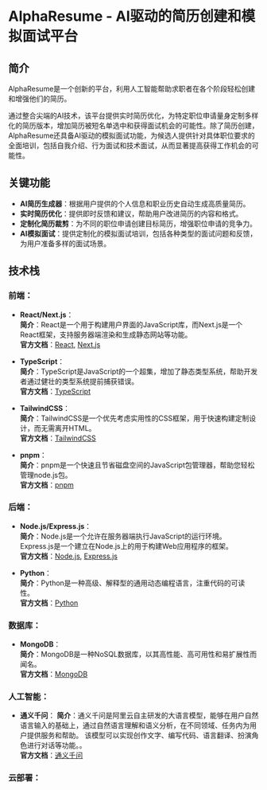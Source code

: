 # AlphaResume - AI驱动的简历创建和模拟面试平台

## 简介
AlphaResume是一个创新的平台，利用人工智能帮助求职者在各个阶段轻松创建和增强他们的简历。

通过整合尖端的AI技术，该平台提供实时简历优化，为特定职位申请量身定制多样化的简历版本，增加简历被短名单选中和获得面试机会的可能性。除了简历创建，AlphaResume还具备AI驱动的模拟面试功能，为候选人提供针对具体职位要求的全面培训，包括自我介绍、行为面试和技术面试，从而显著提高获得工作机会的可能性。

## 关键功能
- **AI简历生成器**：根据用户提供的个人信息和职业历史自动生成高质量简历。
- **实时简历优化**：提供即时反馈和建议，帮助用户改进简历的内容和格式。
- **定制化简历裁剪**：为不同的职位申请创建目标简历，增强职位申请的竞争力。
- **AI模拟面试**：提供定制化的模拟面试培训，包括各种类型的面试问题和反馈，为用户准备多样的面试场景。

## 技术栈

### 前端：
- **React/Next.js**：  
  **简介**：React是一个用于构建用户界面的JavaScript库，而Next.js是一个React框架，支持服务器端渲染和生成静态网站等功能。  
  **官方文档**：[React](https://reactjs.org/), [Next.js](https://nextjs.org/)

- **TypeScript**：  
  **简介**：TypeScript是JavaScript的一个超集，增加了静态类型系统，帮助开发者通过健壮的类型系统提前捕获错误。  
  **官方文档**：[TypeScript](https://www.typescriptlang.org/)

- **TailwindCSS**：  
  **简介**：TailwindCSS是一个优先考虑实用性的CSS框架，用于快速构建定制设计，而无需离开HTML。  
  **官方文档**：[TailwindCSS](https://tailwindcss.com/)

- **pnpm**：  
  **简介**：pnpm是一个快速且节省磁盘空间的JavaScript包管理器，帮助您轻松管理node.js包。  
  **官方文档**：[pnpm](https://pnpm.io/)

### 后端：
- **Node.js/Express.js**：  
  **简介**：Node.js是一个允许在服务器端执行JavaScript的运行环境。Express.js是一个建立在Node.js上的用于构建Web应用程序的框架。  
  **官方文档**：[Node.js](https://nodejs.org/), [Express.js](https://expressjs.com/)

- **Python**：  
  **简介**：Python是一种高级、解释型的通用动态编程语言，注重代码的可读性。  
  **官方文档**：[Python](https://www.python.org/)

### 数据库：
- **MongoDB**：  
  **简介**：MongoDB是一种NoSQL数据库，以其高性能、高可用性和易扩展性而闻名。  
  **官方文档**：[MongoDB](https://www.mongodb.com/)

### 人工智能：
- **通义千问**：
  **简介**：通义千问是阿里云自主研发的大语言模型，能够在用户自然语言输入的基础上，通过自然语言理解和语义分析，在不同领域、任务内为用户提供服务和帮助。 该模型可以实现创作文字、编写代码、语言翻译、扮演角色进行对话等功能。。  
  **官方文档**：[通义千问](https://tongyi.aliyun.com/)

### 云部署：

